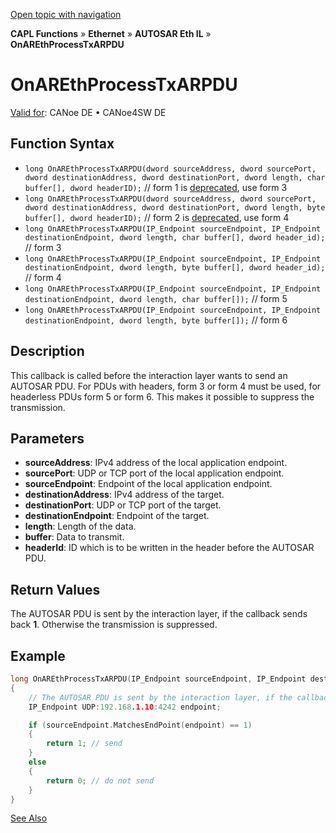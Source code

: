 [Open topic with navigation](../../../../../../CANoeDEFamily.htm#Topics/CAPLFunctions/IP/AUTOSARethIL/Functions/CAPLfunctionOnAREthProcessTxARPDU.md)

**CAPL Functions** » **Ethernet** » **AUTOSAR Eth IL** » **OnAREthProcessTxARPDU**

# OnAREthProcessTxARPDU

[Valid for](../../../../Shared/FeatureAvailability.md): CANoe DE • CANoe4SW DE

## Function Syntax

- `long OnAREthProcessTxARPDU(dword sourceAddress, dword sourcePort, dword destinationAddress, dword destinationPort, dword length, char buffer[], dword headerID);` // form 1 is [deprecated](../../../Obsolete/CAPLfunctionsObsoleteOverview.md), use form 3
- `long OnAREthProcessTxARPDU(dword sourceAddress, dword sourcePort, dword destinationAddress, dword destinationPort, dword length, byte buffer[], dword headerID);` // form 2 is [deprecated](../../../Obsolete/CAPLfunctionsObsoleteOverview.md), use form 4
- `long OnAREthProcessTxARPDU(IP_Endpoint sourceEndpoint, IP_Endpoint destinationEndpoint, dword length, char buffer[], dword header_id);` // form 3
- `long OnAREthProcessTxARPDU(IP_Endpoint sourceEndpoint, IP_Endpoint destinationEndpoint, dword length, byte buffer[], dword header_id);` // form 4
- `long OnAREthProcessTxARPDU(IP_Endpoint sourceEndpoint, IP_Endpoint destinationEndpoint, dword length, char buffer[]);` // form 5
- `long OnAREthProcessTxARPDU(IP_Endpoint sourceEndpoint, IP_Endpoint destinationEndpoint, dword length, byte buffer[]);` // form 6

## Description

This callback is called before the interaction layer wants to send an AUTOSAR PDU. For PDUs with headers, form 3 or form 4 must be used, for headerless PDUs form 5 or form 6. This makes it possible to suppress the transmission.

## Parameters

- **sourceAddress**: IPv4 address of the local application endpoint.
- **sourcePort**: UDP or TCP port of the local application endpoint.
- **sourceEndpoint**: Endpoint of the local application endpoint.
- **destinationAddress**: IPv4 address of the target.
- **destinationPort**: UDP or TCP port of the target.
- **destinationEndpoint**: Endpoint of the target.
- **length**: Length of the data.
- **buffer**: Data to transmit.
- **headerId**: ID which is to be written in the header before the AUTOSAR PDU.

## Return Values

The AUTOSAR PDU is sent by the interaction layer, if the callback sends back **1**. Otherwise the transmission is suppressed.

## Example

```c
long OnAREthProcessTxARPDU(IP_Endpoint sourceEndpoint, IP_Endpoint destinationEndpoint, dword length, byte buffer[], dword header_id)
{ 
    // The AUTOSAR PDU is sent by the interaction layer, if the callback sends back 1
    IP_Endpoint UDP:192.168.1.10:4242 endpoint;

    if (sourceEndpoint.MatchesEndPoint(endpoint) == 1)
    {
        return 1; // send
    }
    else
    {
        return 0; // do not send
    }
}
```

[See Also](javascript:void(0);)